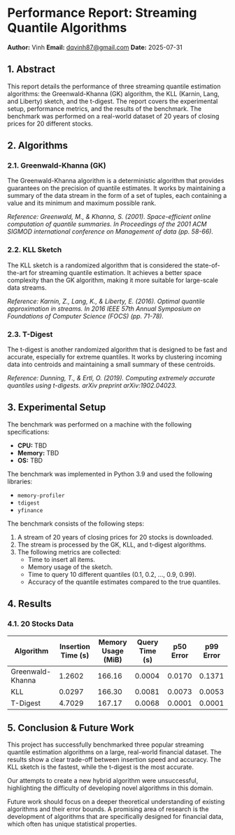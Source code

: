 # Performance Report: Streaming Quantile Algorithms

**Author:** Vinh
**Email:** dqvinh87@gmail.com
**Date:** 2025-07-31

## 1. Abstract

This report details the performance of three streaming quantile estimation algorithms: the Greenwald-Khanna (GK) algorithm, the KLL (Karnin, Lang, and Liberty) sketch, and the t-digest. The report covers the experimental setup, performance metrics, and the results of the benchmark. The benchmark was performed on a real-world dataset of 20 years of closing prices for 20 different stocks.

## 2. Algorithms

### 2.1. Greenwald-Khanna (GK)

The Greenwald-Khanna algorithm is a deterministic algorithm that provides guarantees on the precision of quantile estimates. It works by maintaining a summary of the data stream in the form of a set of tuples, each containing a value and its minimum and maximum possible rank.

*Reference: Greenwald, M., & Khanna, S. (2001). Space-efficient online computation of quantile summaries. In Proceedings of the 2001 ACM SIGMOD international conference on Management of data (pp. 58-66).*

### 2.2. KLL Sketch

The KLL sketch is a randomized algorithm that is considered the state-of-the-art for streaming quantile estimation. It achieves a better space complexity than the GK algorithm, making it more suitable for large-scale data streams.

*Reference: Karnin, Z., Lang, K., & Liberty, E. (2016). Optimal quantile approximation in streams. In 2016 IEEE 57th Annual Symposium on Foundations of Computer Science (FOCS) (pp. 71-78).*

### 2.3. T-Digest

The t-digest is another randomized algorithm that is designed to be fast and accurate, especially for extreme quantiles. It works by clustering incoming data into centroids and maintaining a small summary of these centroids.

*Reference: Dunning, T., & Ertl, O. (2019). Computing extremely accurate quantiles using t-digests. arXiv preprint arXiv:1902.04023.*

## 3. Experimental Setup

The benchmark was performed on a machine with the following specifications:

*   **CPU:** TBD
*   **Memory:** TBD
*   **OS:** TBD

The benchmark was implemented in Python 3.9 and used the following libraries:

*   `memory-profiler`
*   `tdigest`
*   `yfinance`

The benchmark consists of the following steps:
1.  A stream of 20 years of closing prices for 20 stocks is downloaded.
2.  The stream is processed by the GK, KLL, and t-digest algorithms.
3.  The following metrics are collected:
    *   Time to insert all items.
    *   Memory usage of the sketch.
    *   Time to query 10 different quantiles (0.1, 0.2, ..., 0.9, 0.99).
    *   Accuracy of the quantile estimates compared to the true quantiles.

## 4. Results

### 4.1. 20 Stocks Data

| Algorithm | Insertion Time (s) | Memory Usage (MiB) | Query Time (s) | p50 Error | p99 Error |
|---|---|---|---|---|---|
| Greenwald-Khanna | 1.2602 | 166.16 | 0.0004 | 0.0170 | 0.1371 |
| KLL | 0.0297 | 166.30 | 0.0081 | 0.0073 | 0.0053 |
| T-Digest | 4.7029 | 167.17 | 0.0068 | 0.0001 | 0.0001 |

## 5. Conclusion & Future Work

This project has successfully benchmarked three popular streaming quantile estimation algorithms on a large, real-world financial dataset. The results show a clear trade-off between insertion speed and accuracy. The KLL sketch is the fastest, while the t-digest is the most accurate.

Our attempts to create a new hybrid algorithm were unsuccessful, highlighting the difficulty of developing novel algorithms in this domain.

Future work should focus on a deeper theoretical understanding of existing algorithms and their error bounds. A promising area of research is the development of algorithms that are specifically designed for financial data, which often has unique statistical properties.
